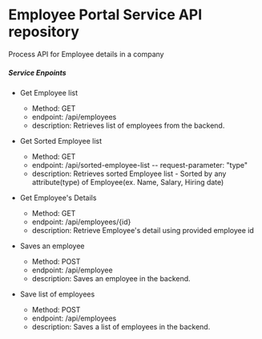 # Employee Portal Service API repository
Process API for Employee details in a company

##### Service Enpoints
* Get Employee list

	- Method: GET
	- endpoint: /api/employees
	- description: Retrieves list of employees from the backend.
	
* Get Sorted Employee list

	- Method: GET
	- endpoint: /api/sorted-employee-list 
		-- request-parameter: "type"
	- description: Retrieves sorted Employee list - Sorted by any attribute(type) of Employee(ex. Name, Salary, Hiring date)
	
* Get Employee's Details
	
	- Method: GET
	- endpoint: /api/employees/{id}
	- description: Retrieve Employee's detail using provided employee id 
	
* Saves an employee

	- Method: POST
	- endpoint: /api/employee
	- description: Saves an employee in the backend.
	
* Save list of employees

	- Method: POST
	- endpoint: /api/employees
	- description: Saves a list of employees in the backend.